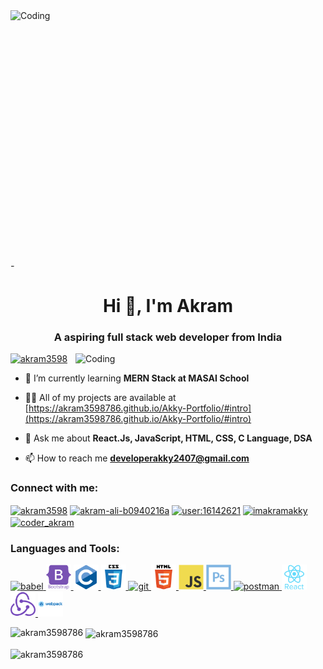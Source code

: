 

<img align="right" width="100%" height="400px" src="https://miro.medium.com/max/1838/0*FGD6BUzzZs1VJLuY.gif" alt="Coding"> 
<h6 width="100%" >-</h5>

<h1 align="center">Hi 👋, I'm Akram</h1>
<h3 align="center">A aspiring full stack web developer from India</h3>
 <img align="right" width="400" src="https://c.tenor.com/2uyENRmiUt0AAAAC/coding.gif" alt="Coding">

<p align="left"> <a href="https://twitter.com/akram3598" target="blank"><img src="https://img.shields.io/twitter/follow/akram3598?logo=twitter&style=for-the-badge" alt="akram3598" /></a> </p>

- 🌱 I’m currently learning **MERN Stack at MASAI School**

- 👨‍💻 All of my projects are available at [https://akram3598786.github.io/Akky-Portfolio/#intro](https://akram3598786.github.io/Akky-Portfolio/#intro)

- 💬 Ask me about **React.Js, JavaScript, HTML, CSS, C Language, DSA**

- 📫 How to reach me **developerakky2407@gmail.com**

<h3 align="left">Connect with me:</h3>
<p align="left">
<a href="https://twitter.com/akram3598" target="blank"><img align="center" src="https://raw.githubusercontent.com/rahuldkjain/github-profile-readme-generator/master/src/images/icons/Social/twitter.svg" alt="akram3598" height="30" width="40" /></a>
<a href="https://linkedin.com/in/akram-ali-b0940216a" target="blank"><img align="center" src="https://raw.githubusercontent.com/rahuldkjain/github-profile-readme-generator/master/src/images/icons/Social/linked-in-alt.svg" alt="akram-ali-b0940216a" height="30" width="40" /></a>
<a href="https://stackoverflow.com/users/user:16142621" target="blank"><img align="center" src="https://raw.githubusercontent.com/rahuldkjain/github-profile-readme-generator/master/src/images/icons/Social/stack-overflow.svg" alt="user:16142621" height="30" width="40" /></a>
<a href="https://instagram.com/imakramakky" target="blank"><img align="center" src="https://raw.githubusercontent.com/rahuldkjain/github-profile-readme-generator/master/src/images/icons/Social/instagram.svg" alt="imakramakky" height="30" width="40" /></a>
<a href="https://www.leetcode.com/coder_akram" target="blank"><img align="center" src="https://raw.githubusercontent.com/rahuldkjain/github-profile-readme-generator/master/src/images/icons/Social/leet-code.svg" alt="coder_akram" height="30" width="40" /></a>
</p>

<h3 align="left">Languages and Tools:</h3>
<p align="left"> <a href="https://babeljs.io/" target="_blank" rel="noreferrer"> <img src="https://www.vectorlogo.zone/logos/babeljs/babeljs-icon.svg" alt="babel" width="40" height="40"/> </a> <a href="https://getbootstrap.com" target="_blank" rel="noreferrer"> <img src="https://raw.githubusercontent.com/devicons/devicon/master/icons/bootstrap/bootstrap-plain-wordmark.svg" alt="bootstrap" width="40" height="40"/> </a> <a href="https://www.cprogramming.com/" target="_blank" rel="noreferrer"> <img src="https://raw.githubusercontent.com/devicons/devicon/master/icons/c/c-original.svg" alt="c" width="40" height="40"/> </a> <a href="https://www.w3schools.com/css/" target="_blank" rel="noreferrer"> <img src="https://raw.githubusercontent.com/devicons/devicon/master/icons/css3/css3-original-wordmark.svg" alt="css3" width="40" height="40"/> </a> <a href="https://git-scm.com/" target="_blank" rel="noreferrer"> <img src="https://www.vectorlogo.zone/logos/git-scm/git-scm-icon.svg" alt="git" width="40" height="40"/> </a> <a href="https://www.w3.org/html/" target="_blank" rel="noreferrer"> <img src="https://raw.githubusercontent.com/devicons/devicon/master/icons/html5/html5-original-wordmark.svg" alt="html5" width="40" height="40"/> </a> <a href="https://developer.mozilla.org/en-US/docs/Web/JavaScript" target="_blank" rel="noreferrer"> <img src="https://raw.githubusercontent.com/devicons/devicon/master/icons/javascript/javascript-original.svg" alt="javascript" width="40" height="40"/> </a> <a href="https://www.photoshop.com/en" target="_blank" rel="noreferrer"> <img src="https://raw.githubusercontent.com/devicons/devicon/master/icons/photoshop/photoshop-line.svg" alt="photoshop" width="40" height="40"/> </a> <a href="https://postman.com" target="_blank" rel="noreferrer"> <img src="https://www.vectorlogo.zone/logos/getpostman/getpostman-icon.svg" alt="postman" width="40" height="40"/> </a> <a href="https://reactjs.org/" target="_blank" rel="noreferrer"> <img src="https://raw.githubusercontent.com/devicons/devicon/master/icons/react/react-original-wordmark.svg" alt="react" width="40" height="40"/> </a> <a href="https://redux.js.org" target="_blank" rel="noreferrer"> <img src="https://raw.githubusercontent.com/devicons/devicon/master/icons/redux/redux-original.svg" alt="redux" width="40" height="40"/> </a> <a href="https://webpack.js.org" target="_blank" rel="noreferrer"> <img src="https://raw.githubusercontent.com/devicons/devicon/d00d0969292a6569d45b06d3f350f463a0107b0d/icons/webpack/webpack-original-wordmark.svg" alt="webpack" width="40" height="40"/> </a> </p>

<p><img align="left" src="https://github-readme-stats.vercel.app/api/top-langs?username=akram3598786&show_icons=true&locale=en&layout=compact" alt="akram3598786" /></p>

<p>&nbsp;<img align="center" src="https://github-readme-stats.vercel.app/api?username=akram3598786&show_icons=true&locale=en" alt="akram3598786" /></p>

<p><img align="center" src="https://github-readme-streak-stats.herokuapp.com/?user=akram3598786&" alt="akram3598786" /></p>
